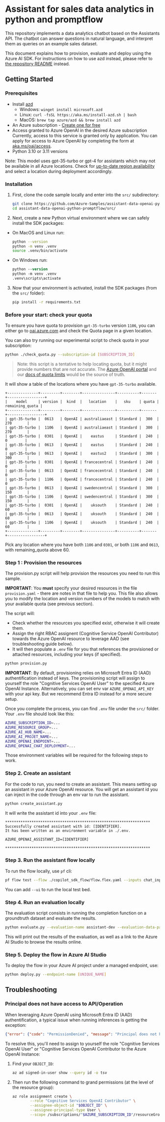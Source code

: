 # Assistant for sales data analytics in python and promptflow

This repository implements a data analytics chatbot based on the Assistants API.
The chatbot can answer questions in natural language, and interpret them as queries
on an example sales dataset.

This document explains how to provision, evaluate and deploy using the Azure AI SDK.
For instructions on how to use azd instead, please refer to [the repository README](../README.md) instead.

## Getting Started

### Prerequisites

- Install [azd](https://aka.ms/install-azd)
    - Windows: `winget install microsoft.azd`
    - Linux: `curl -fsSL https://aka.ms/install-azd.sh | bash`
    - MacOS: `brew tap azure/azd && brew install azd`
- An Azure subscription - [Create one for free](https://azure.microsoft.com/free/cognitive-services)
- Access granted to Azure OpenAI in the desired Azure subscription  
  Currently, access to this service is granted only by application. You can apply for access to Azure OpenAI by completing the form at [aka.ms/oai/access](https://aka.ms/oai/access).
- Python 3.10 or 3.11 versions

Note: This model uses gpt-35-turbo or gpt-4 for assistants which may not be available in all Azure locations. Check for [up-to-date region availability](https://learn.microsoft.com/azure/ai-services/openai/concepts/models#standard-deployment-model-availability) and select a location during deployment accordingly.

### Installation

1. First, clone the code sample locally and enter into the `src/` subdirectory:

    ```bash
    git clone https://github.com/Azure-Samples/assistant-data-openai-python-promptflow
    cd assistant-data-openai-python-promptflow/src/
    ```

2. Next, create a new Python virtual environment where we can safely install the SDK packages:

 * On MacOS and Linux run:
   ```bash
   python --version
   python -m venv .venv
   source .venv/bin/activate
   ```

* On Windows run:
   ```ps
   python --version
   python -m venv .venv
   .venv\scripts\activate
   ```

3. Now that your environment is activated, install the SDK packages (from the `src/` folder):

    ```bash
    pip install -r requirements.txt
    ```

### Before your start: check your quota

To ensure you have quota to provision `gpt-35-turbo` version `1106`, you can either go to [oai.azure.com](https://oai.azure.com/) and check the Quota page in a given location.

You can also try running our experimental script to check quota in your subscription:

```bash
python ./check_quota.py --subscription-id [SUBSCRIPTION_ID]
```

> Note: this script is a tentative to help locating quota, but it might provide numbers that are not accurate. The [Azure OpenAI portal](https://oai.azure.com/) and our [docs of quota limits](https://learn.microsoft.com/en-us/azure/ai-services/openai/quotas-limits) would be the source of truth.

It will show a table of the locations where you have `gpt-35-turbo` available.


```
+--------------+---------+--------+---------------+----------+-------+-----------------+
|    model     | version |  kind  |   location    |   sku    | quota | remaining_quota |
+--------------+---------+--------+---------------+----------+-------+-----------------+
| gpt-35-turbo |  0613   | OpenAI | australiaeast | Standard |  300  |       270       |
| gpt-35-turbo |  1106   | OpenAI | australiaeast | Standard |  300  |       270       |
| gpt-35-turbo |  0301   | OpenAI |    eastus     | Standard |  240  |        0        |
| gpt-35-turbo |  0613   | OpenAI |    eastus     | Standard |  240  |        0        |
| gpt-35-turbo |  0613   | OpenAI |    eastus2    | Standard |  300  |       300       |
| gpt-35-turbo |  0301   | OpenAI | francecentral | Standard |  240  |        0        |
| gpt-35-turbo |  0613   | OpenAI | francecentral | Standard |  240  |        0        |
| gpt-35-turbo |  1106   | OpenAI | francecentral | Standard |  240  |        0        |
| gpt-35-turbo |  0613   | OpenAI | swedencentral | Standard |  300  |       150       |
| gpt-35-turbo |  1106   | OpenAI | swedencentral | Standard |  300  |       150       |
| gpt-35-turbo |  0301   | OpenAI |    uksouth    | Standard |  240  |       60        |
| gpt-35-turbo |  0613   | OpenAI |    uksouth    | Standard |  240  |       60        |
| gpt-35-turbo |  1106   | OpenAI |    uksouth    | Standard |  240  |       60        |
+--------------+---------+--------+---------------+----------+-------+-----------------+
```

Pick any location where you have both `1106` and `0301`, or both `1106` and `0613`, with remaining_quota above 60.

### Step 1 : Provision the resources

The provision.py script will help provision the resources you need to run this sample.

**IMPORTANT**: You **must** specify your desired resources in the file `provision.yaml` - there are notes in that file to help you.
This file also allows you to modify the location and version numbers of the models to match
with your available quota (see previous section).

The script will:

- Check whether the resources you specified exist, otherwise it will create them.
- Assign the right RBAC assignent (Cognitive Service OpenAI Contributor) towards the Azure OpenAI resource to leverage AAD (see troubleshooting guide below).
- It will then populate a `.env` file for you that references the provisioned or attached resources, including your keys (if specified).

```bash
python provision.py
```

**IMPORTANT**: By default, provisioning relies on Microsoft Entra ID (AAD) authentification instead of keys. The provisioning script will assign to yourself the role "Cognitive Services OpenAI User" to the specified Azure OpenAI Instance. Alternatively, you can set env var `AZURE_OPENAI_API_KEY` with your api key. But we recommend Entra ID instead for a more secure setup.

Once you complete the process, you can find `.env` file under the `src/` folder. Your `.env` file should look like this:

```bash
AZURE_SUBSCRIPTION_ID=...
AZURE_RESOURCE_GROUP=...
AZURE_AI_HUB_NAME=...
AZURE_AI_PROJET_NAME=...
AZURE_OPENAI_ENDPOINT=...
AZURE_OPENAI_CHAT_DEPLOYMENT=...
```

Those environment variables will be required for the following steps to work.


### Step 2. Create an assistant

For the code to run, you need to create an assistant. This means setting up an assistant in your Azure OpenAI resource.
You will get an assistant id you can inject in the code through an env var to run the assistant.

```bash
python create_assistant.py
```

It will write the assistant id into your `.env` file:

```
******************************************************************
Successfully created assistant with id: [IDENTIFIER].
It has been written as an environment variable in ./.env.

AZURE_OPENAI_ASSISTANT_ID=[IDENTIFIER]

******************************************************************
```

### Step 3. Run the assistant flow locally

To run the flow locally, use `pf` cli:

```bash
pf flow test --flow ./copilot_sdk_flow/flow.flex.yaml --inputs chat_input="which month has peak sales in 2023"
```

You can add `--ui` to run the local test bed.

### Step 4. Run an evaluation locally

The evaluation script consists in running the completion function on a groundtruth dataset and evaluate the results.

```bash
python evaluate.py --evaluation-name assistant-dev --evaluation-data-path ./data/ground_truth_sample.jsonl --metrics similarity
```

This will print out the results of the evaluation, as well as a link to the Azure AI Studio to browse the results online.

### Step 5. Deploy the flow in Azure AI Studio

To deploy the flow in your Azure AI project under a managed endpoint, use:

```bash
python deploy.py --endpoint-name [UNIQUE_NAME]
```

## Troubleshooting

### Principal does not have access to API/Operation

When leveraging Azure OpenAI using Microsoft Entra ID (AAD) authentification, a typical issue when running inferences is getting the exception:

```json
{"error": {"code": "PermissionDenied", "message": "Principal does not have access to API/Operation."}}
```

To resolve this, you'll need to assign to yourself the role "Cognitive Services OpenAI User" or "Cognitive Services OpenAI Contributor to the Azure OpenAI Instance:

1. Find your `OBJECT_ID`:

    ```bash
    az ad signed-in-user show --query id -o tsv
    ```

2. Then run the following command to grand permissions (at the level of the resource group):

    ```bash
    az role assignment create \
            --role "Cognitive Services OpenAI Contributor" \
            --assignee-object-id "$OBJECT_ID" \
            --assignee-principal-type User \
            --scope /subscriptions/"$AZURE_SUBSCRIPTION_ID"/resourceGroups/"$AZURE_RESOURCE_GROUP"/providers/Microsoft.CognitiveServices/accounts/"$AZURE_OPENAI_NAME" \
    ```
